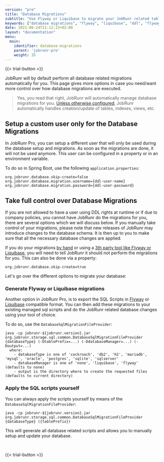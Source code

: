 ```yaml
---
version: "pro"
title: "Database Migrations"
subtitle: "Use Flyway or Liquibase to migrate your JobRunr related tables"
keywords: ["database migrations", "flyway", "liquibase", "ddl", "flyway migrations", "liquibase migrations", "sql server migration", "sql migration", "flyway database migration", "migrating data from one database to another", "sql database migration", "flyway data migration", "flyway liquibase", "data migrator", "database migration flyway", "database migration java", "java database migrations"]
date: 2021-06-24T11:12:23+02:00
layout: "documentation"
menu: 
  main: 
    identifier: database-migrations
    parent: 'jobrunr-pro'
    weight: 35
---
```

{{< trial-button >}}

JobRunr will by default perform all database related migrations automatically for you. This page gives more options in case you need/want more control over how database migrations are executed.

> Yes, you read that right, JobRunr will automatically manage database migrations for you. [Unless otherwise configured](#take-full-control-over-database-migrations), JobRunr automatically handles creation/update of tables, indexes, views, etc.

## Setup a custom user only for the Database Migrations
In JobRunr Pro, you can setup a different user that will only be used during the database setup and migrations. As soon as the migrations are done, it will not be used anymore. This user can be configured in a property or in an environment variable.

To do so in Spring Boot, use the following `application.properties`:

```
org.jobrunr.database.skip-create=false
org.jobrunr.database.migration.username={ddl-user-name}
org.jobrunr.database.migration.password={ddl-user-password}
```

## Take full control over Database Migrations

If you are not allowed to have a user using DDL rights at runtime or if due to company policies, you cannot have JobRunr do the migrations for you, there are several options which we will discuss below. If you manually take control of your migrations, please note that new releases of JobRunr may introduce changes to the database schema. It is then up to you to make sure that all the necessary database changes are applied.

If you do your migrations [by hand](#apply-the-sql-scripts-yourself) or using a [3th party tool like Flyway or Liquibase](#generate-flyway-or-liquibase-migrations), you will need to tell JobRunr it should not perform the migrations for you. This can also be done via a property:

```
org.jobrunr.database.skip-create=true
```

Let's go over the different options to migrate your database:

### Generate Flyway or Liquibase migrations
Another option in JobRunr Pro, is to export the SQL Scripts in [Flyway](https://www.red-gate.com/products/flyway/community/) or [Liquibase](https://www.liquibase.com/) compatible format. You can then add these migrations to your existing managed sql scripts and do the JobRunr related database changes using your tool of choice.

To do so, use the `DatabaseSqlMigrationFileProvider`:

```
java -cp jobrunr-${jobrunr.version}.jar org.jobrunr.storage.sql.common.DatabaseSqlMigrationFileProvider {databaseType} (-DtablePrefix=...) (-DdatabaseManager=...) (-Doutput=...)
  where:
    - databaseType is one of 'cockroach', 'db2', 'h2', 'mariadb', 'mysql', 'oracle', 'postgres', 'sqlite', 'sqlserver'
    - databaseManager is one of 'none', 'liquibase', 'flyway' (defaults to none)
    - output is the directory where to create the requested files (defaults to current directory)
```

### Apply the SQL scripts yourself
You can always apply the scripts yourself by means of the `DatabaseSqlMigrationFileProvider`:

```
java -cp jobrunr-${jobrunr.version}.jar org.jobrunr.storage.sql.common.DatabaseSqlMigrationFileProvider {databaseType} ({tablePrefix})
```

This will generate all database related scripts and allows you to manually setup and update your database.

<br>

{{< trial-button >}}